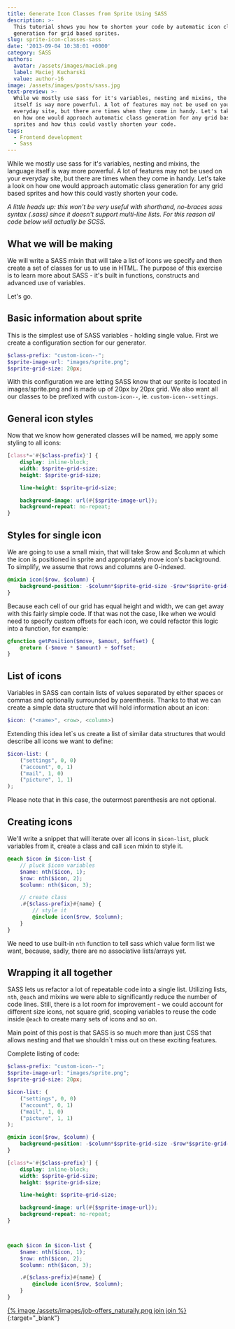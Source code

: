 ```yaml
---
title: Generate Icon Classes from Sprite Using SASS
description: >-
  This tutorial shows you how to shorten your code by automatic icon class
  generation for grid based sprites.
slug: sprite-icon-classes-sass
date: '2013-09-04 10:38:01 +0000'
category: SASS
authors:
  avatar: /assets/images/maciek.png
  label: Maciej Kucharski
  value: author-16
image: /assets/images/posts/sass.jpg
text-preview: >-
  While we mostly use sass for it's variables, nesting and mixins, the language
  itself is way more powerful. A lot of features may not be used on your
  everyday site, but there are times when they come in handy. Let's take a look
  on how one would approach automatic class generation for any grid based
  sprites and how this could vastly shorten your code.
tags:
  - Frontend development
  - Sass
---
```

While we mostly use sass for it's variables, nesting and mixins, the language itself is way more powerful. A lot of features may not be used on your everyday site, but there are times when they come in handy. Let's take a look on how one would approach automatic class generation for any grid based sprites and how this could vastly shorten your code.

_A little heads up: this won't be very useful with shorthand, no-braces sass syntax (.sass) since it doesn't support multi-line lists. For this reason all code below will actually be SCSS._

## What we will be making

We will write a SASS mixin that will take a list of icons we specify and then create a set of classes for us to use in HTML. The purpose of this exercise is to learn more about SASS - it's built in functions, constructs and advanced use of variables.

Let's go.

## Basic information about sprite

This is the simplest use of SASS variables - holding single value. First we create a configuration section for our generator.

```scss
$class-prefix: "custom-icon--";
$sprite-image-url: "images/sprite.png";
$sprite-grid-size: 20px;
```

With this configuration we are letting SASS know that our sprite is located in images/sprite.png and is made up of 20px by 20px grid. We also want all our classes to be prefixed with `custom-icon--`, ie. `custom-icon--settings`.

## General icon styles

Now that we know how generated classes will be named, we apply some styling to all icons:

```scss
[class*='#{$class-prefix}'] {
    display: inline-block;
    width: $sprite-grid-size;
    height: $sprite-grid-size;

    line-height: $sprite-grid-size;

    background-image: url(#{$sprite-image-url});
    background-repeat: no-repeat;
}
```

## Styles for single icon

We are going to use a small mixin, that will take $row and $column at which the icon is positioned in sprite and appropriately move icon's background. To simplify, we assume that rows and columns are 0-indexed.

```scss
@mixin icon($row, $column) {
    background-position: -$column*$sprite-grid-size -$row*$sprite-grid-size;
}
```

Because each cell of our grid has equal height and width, we can get away with this fairly simple code. If that was not the case, like when we would need to specify custom offsets for each icon, we could refactor this logic into a function, for example:

```scss
@function getPosition($move, $amout, $offset) {
    @return (-$move * $amount) + $offset;
}
```

## List of icons

Variables in SASS can contain lists of values separated by either spaces or commas and optionally surrounded by parenthesis. Thanks to that we can create a simple data structure that will hold information about an icon:

```scss
$icon: ("<name>", <row>, <column>)
```

Extending this idea let`s us create a list of similar data structures that would describe all icons we want to define:

```scss
$icon-list: (
    ("settings", 0, 0)
    ("account", 0, 1)
    ("mail", 1, 0)
    ("picture", 1, 1)
);
```

Please note that in this case, the outermost parenthesis are not optional.

## Creating icons

We'll write a snippet that will iterate over all icons in `$icon-list`, pluck variables from it, create a class and call `icon` mixin to style it.

```scss
@each $icon in $icon-list {
    // pluck $icon variables
    $name: nth($icon, 1);
    $row: nth($icon, 2);
    $column: nth($icon, 3);

    // create class
    .#{$class-prefix}#{name} {
        // style it
        @include icon($row, $column);
    }
}
```

We need to use built-in `nth` function to tell sass which value form list we want, because, sadly, there are no associative lists/arrays yet.

## Wrapping it all together

SASS lets us refactor a lot of repeatable code into a single list. Utilizing lists, `nth`, `@each` and mixins we were able to significantly reduce the number of code lines. Still, there is a lot room for improvement - we could account for different size icons, not square grid, scoping variables to reuse the code inside `@each` to create many sets of icons and so on.

Main point of this post is that SASS is so much more than just CSS that allows nesting and that we shouldn`t miss out on these exciting features.

Complete listing of code:

```scss
$class-prefix: "custom-icon--";
$sprite-image-url: "images/sprite.png";
$sprite-grid-size: 20px;

$icon-list: (
    ("settings", 0, 0)
    ("account", 0, 1)
    ("mail", 1, 0)
    ("picture", 1, 1)
);

@mixin icon($row, $column) {
    background-position: -$column*$sprite-grid-size -$row*$sprite-grid-size;
}

[class*='#{$class-prefix}'] {
    display: inline-block;
    width: $sprite-grid-size;
    height: $sprite-grid-size;

    line-height: $sprite-grid-size;

    background-image: url(#{$sprite-image-url});
    background-repeat: no-repeat;
}



@each $icon in $icon-list {
    $name: nth($icon, 1);
    $row: nth($icon, 2);
    $column: nth($icon, 3);

    .#{$class-prefix}#{name} {
        @include icon($row, $column);
    }
}
```



[{% image /assets/images/job-offers_naturaily.png join join %}](https://naturaily.com/careers){:target="_blank"}
